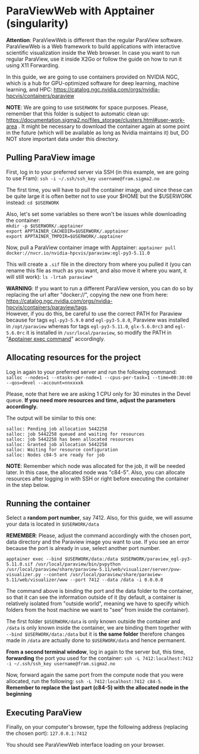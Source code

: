 # ParaViewWeb with Apptainer (singularity)

**Attention**: ParaViewWeb is different than the regular ParaView software. ParaViewWeb is a Web framework to build applications with interactive scientific visualization inside the Web browser.
In case you want to run regular ParaView, use it inside X2Go or follow the guide on how to run it using X11 Forwarding.

In this guide, we are going to use containers provided on NVIDIA NGC, which is a hub for GPU-optimized software for deep learning, machine learning, and HPC: https://catalog.ngc.nvidia.com/orgs/nvidia-hpcvis/containers/paraview

**NOTE**: We are going to use `$USERWORK` for space purposes. Please, remember that this folder is subject to automatic clean up: https://documentation.sigma2.no/files_storage/clusters.html#user-work-area . It might be necessary to download the container again at some point in the future (which will be available as long as Nvidia maintains it) but, DO NOT store important data under this directory.


## Pulling ParaView image

First, log in to your preferred server via SSH (in this example, we are going to use Fram): `ssh -i ~/.ssh/ssh_key username@fram.sigma2.no`

The first time, you will have to pull the container image, and since these can be quite large it is often better not to use your $HOME but the $USERWORK instead: `cd $USERWORK`

Also, let's set some variables so there won't be issues while downloading the container:<br>
`mkdir -p $USERWORK/.apptainer`<br>
`export APPTAINER_CACHEDIR=$USERWORK/.apptainer`<br>
`export APPTAINER_TMPDIR=$USERWORK/.apptainer`<br>

Now, pull a ParaView container image with Apptainer: `apptainer pull docker://nvcr.io/nvidia-hpcvis/paraview:egl-py3-5.11.0`

This will create a `.sif` file in the directory from where you pulled it (you can rename this file as much as you want, and also move it where you want, it will still work): `ls -lrtah paraview*`

**WARNING**: If you want to run a different ParaView version, you can do so by replacing the url after "docker://", copying the new one from here: https://catalog.ngc.nvidia.com/orgs/nvidia-hpcvis/containers/paraview/tags. <br>
However, if you do this, be careful to use the correct PATH for Paraview because for tags `egl-py3-5.9.0` and `egl-py3-5.8.0`, Paraview was installed in `/opt/paraview` whereas for tags `egl-py3-5.11.0`, `glx-5.6.0rc3` and `egl-5.6.0rc` it is installed in `/usr/local/paraview`, so modify the PATH in "[Apptainer exec command](https://documentation.sigma2.no/software/application_guides/paraview.html#running-the-container)" accordingly.


## Allocating resources for the project

Log in again to your preferred server and run the following command: `salloc --nodes=1 --ntasks-per-node=1 --cpus-per-task=1 --time=00:30:00 --qos=devel --account=nnxxxxk`

Please, note that here we are asking 1 CPU only for 30 minutes in the Devel queue. **If you need more resources and time, adjust the parameters accordingly.**

The output will be similar to this one:

```
salloc: Pending job allocation 5442258
salloc: job 5442258 queued and waiting for resources
salloc: job 5442258 has been allocated resources
salloc: Granted job allocation 5442258
salloc: Waiting for resource configuration
salloc: Nodes c84-5 are ready for job
```

**NOTE**: Remember which node was allocated for the job, it will be needed later. In this case, the allocated node was "c84-5".
Also, you can allocate resources after logging in with SSH or right before executing the container in the step below.


## Running the container

Select a **random port number**, say 7412. Also, for this guide, we will assume your data is located in `$USERWORK/data` 

**REMEMBER**: Please, adjust the command accordingly with the chosen port, data directory and the Paraview image you want to use. If you see an error because the port is already in use, select another port number.

`apptainer exec --bind $USERWORK/data:/data $USERWORK/paraview_egl-py3-5.11.0.sif /usr/local/paraview/bin/pvpython /usr/local/paraview/share/paraview-5.11/web/visualizer/server/pvw-visualizer.py --content /usr/local/paraview/share/paraview-5.11/web/visualizer/www --port 7412 --data /data -i 0.0.0.0`

The command above is binding the port and the data folder to the container, so that it can see the information outside of it (by default, a container is relatively isolated from "outside world", meaning we have to specify which folders from the host machine we want to "see" from inside the container). 

The first folder `$USERWORK/data` is only known outside the container and `/data` is only known inside the container, we are binding them together with `--bind $USERWORK/data:/data` but it is **the same folder** therefore changes made in `/data` are actually done to `$USERWORK/data` and hence permanent.

**From a second terminal window**, log in again to the server but, this time, **forwarding** the port you used for the container: `ssh -L 7412:localhost:7412 -i ~/.ssh/ssh_key username@fram.sigma2.no`

Now, forward again the same port from the compute node that you were allocated, run the following: `ssh -L 7412:localhost:7412 c84-5`.<br>
**Remember to replace the last part (c84-5) with the allocated node in the beginning**


## Executing ParaView

Finally, on your computer's browser, type the following address (replacing the chosen port): `127.0.0.1:7412`

You should see ParaViewWeb interface loading on your browser.
